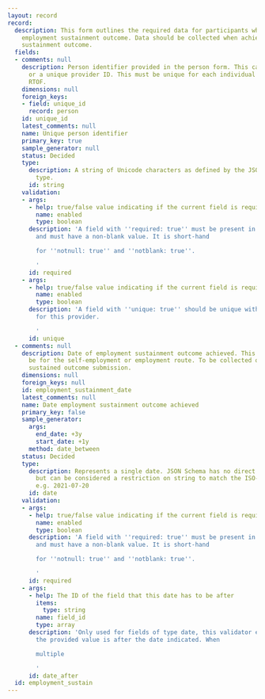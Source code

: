 ```yaml
---
layout: record
record:
  description: This form outlines the required data for participants who achieve the
    employment sustainment outcome. Data should be collected when achieving the employment
    sustainment outcome.
  fields:
  - comments: null
    description: Person identifier provided in the person form. This can be a NINO
      or a unique provider ID. This must be unique for each individual supported on
      RTOF.
    dimensions: null
    foreign_keys:
    - field: unique_id
      record: person
    id: unique_id
    latest_comments: null
    name: Unique person identifier
    primary_key: true
    sample_generator: null
    status: Decided
    type:
      description: A string of Unicode characters as defined by the JSON Schema `string`
        type.
      id: string
    validation:
    - args:
      - help: true/false value indicating if the current field is required
        name: enabled
        type: boolean
      description: 'A field with ''required: true'' must be present in the data record,
        and must have a non-blank value. It is short-hand

        for ''notnull: true'' and ''notblank: true''.

        '
      id: required
    - args:
      - help: true/false value indicating if the current field is required
        name: enabled
        type: boolean
      description: 'A field with ''unique: true'' should be unique within the dataset
        for this provider.

        '
      id: unique
  - comments: null
    description: Date of employment sustainment outcome achieved. This can be either
      be for the self-employment or employment route. To be collected once at employment
      sustained outcome submission.
    dimensions: null
    foreign_keys: null
    id: employment_sustainment_date
    latest_comments: null
    name: Date employment sustainment outcome achieved
    primary_key: false
    sample_generator:
      args:
        end_date: +3y
        start_date: +1y
      method: date_between
    status: Decided
    type:
      description: Represents a single date. JSON Schema has no direct date representation,
        but can be considered a restriction on string to match the ISO-8601 format,
        e.g. 2021-07-20
      id: date
    validation:
    - args:
      - help: true/false value indicating if the current field is required
        name: enabled
        type: boolean
      description: 'A field with ''required: true'' must be present in the data record,
        and must have a non-blank value. It is short-hand

        for ''notnull: true'' and ''notblank: true''.

        '
      id: required
    - args:
      - help: The ID of the field that this date has to be after
        items:
          type: string
        name: field_id
        type: array
      description: 'Only used for fields of type date, this validator ensures that
        the provided value is after the date indicated. When

        multiple

        '
      id: date_after
  id: employment_sustain
---
```


